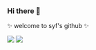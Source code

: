 ### Hi there 👋

 ✨ welcome to syf's github ✨ 

![](https://visitor-badge.glitch.me/badge?page_id=18868814391.readme)
![](http://antzuhl.cn:4000/get/@18868814391.readme)
